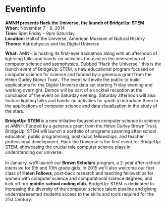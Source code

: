 Eventinfo
=========

<p><b>AMNH presents Hack the Universe, the launch of BridgeUp: STEM</b>
<br><b>When:</b> November 7 - 8, 2014
<br><b>Time:</b> 6pm Friday – 9pm Saturday
<br><b>Location:</b> Hall of the Universe, American Museum of Natural History
<br><b>Theme:</b> Astrophysics and the Digital Universe

<b>What:</b> AMNH is hosting its first-ever hackathon along with an afternoon of lightning talks and hands-on activities focused on the intersection of computer science and astrophysics. Dubbed “Hack the Universe,” this is the launch event of BridgeUp: STEM, a new educational program focused on computer science for science and funded by a generous grant from the Helen Gurley Brown Trust.  The event will invite the public to build applications for the Digital Universe data set starting Friday evening and working overnight. Demos will be part of a cocktail reception at the conclusion of the event on Saturday evening. Saturday afternoon will also feature lighting talks and hands-on activities for youth to introduce them to the applications of computer science and data visualization in the study of the stars.
 
<b>BridgeUp: STEM </b>is a new initiative focused on computer science in science at AMNH. Funded by a generous grant from the Helen Gurley Brown Trust, BridgeUp: STEM will launch a portfolio of programs spanning after-school education, public programming, post-bacc fellowships, and teacher professional development. Hack the Universe is the first event for BridgeUp: STEM, showcasing the crucial role computer science plays in understanding our universe. <br><br>In January, we’ll launch our <b>Brown Scholars</b> program, a 2-year after-school intensive for 9th and 10th grade girls. In 2015 we’ll also welcome our first class of <b>Helen Fellows</b>, post-bacc research and teaching fellowships for women with computer science and computational science degrees, and kick off our <b>middle-school coding club.</b> BridgeUp: STEM is dedicated to increasing the diversity of the computer science talent pipeline and giving underrepresented students access to the skills and tools required for the 21st Century.  
